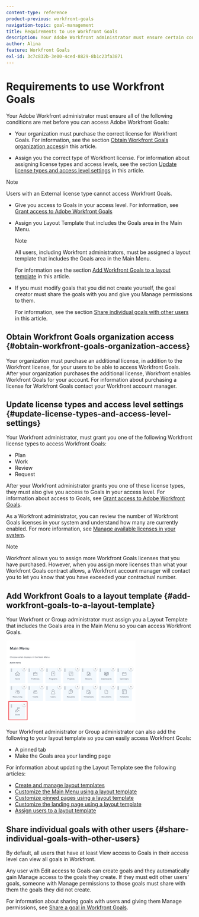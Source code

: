 ```yaml
---
content-type: reference
product-previous: workfront-goals
navigation-topic: goal-management
title: Requirements to use Workfront Goals
description: Your Adobe Workfront administrator must ensure certain conditions are met before you can access Adobe Workfront Goals. 
author: Alina
feature: Workfront Goals
exl-id: 3c7c832b-3e00-4ced-8829-8b1c23fa3871
---
```

# Requirements to use Workfront Goals

Your Adobe Workfront administrator must ensure all of the following conditions are met before you can access Adobe Workfront Goals:

<!--drafted for P&P - replace the first bullet with this one when licensing changes: 
* Your company must purchase the correct Adobe Worfront plan or Adobe Workfront Goal license. For information, see the section [Obtain Workfront Goals organization access](#obtain-workfront-goals-organization-access)in this article.-->

* Your organization must purchase the correct license for Workfront Goals. For information, see the section [Obtain Workfront Goals organization access](#obtain-workfront-goals-organization-access)in this article.

* Assign you the correct type of Workfront license. For information about assigning license types and access levels, see the section [Update license types and access level settings](#update-license-types-and-access-level-settings) in this article.

>[!NOTE]
>
>Users with an External license type cannot access Workfront Goals.

* Give you access to Goals in your access level. For information, see [Grant access to Adobe Workfront Goals](../../administration-and-setup/add-users/configure-and-grant-access/grant-access-goals.md)  

* Assign you Layout Template that includes the Goals area in the Main Menu.

  >[!NOTE]
  >
  >All users, including Workfront administrators,  must be assigned a layout template that includes the Goals area in the Main Menu. 

  For information see the section [Add Workfront Goals to a layout template](#add-workfront-goals-to-a-layout-template) in this article. 

* If you must modify goals that you did not create yourself, the goal creator must share the goals with you and give you Manage permissions to them.

  For information, see the section [Share individual goals with other users](#share-individual-goals-with-other-users) in this article.

## Obtain Workfront Goals organization access {#obtain-workfront-goals-organization-access}

<!--drafted for P&P release: 

If your company has a current Workfront plan, you must have one of the following:

* An Ultimate Workfront plan. Workfront Goals are included in this plan. 
* A Select or higher Workfront plan and a separate Workfront Goals license. -->

<!-- drafted for P&P - add this to the sentence below at release: 

If your company has a legacy Workfront plan, -->

Your organization must purchase an additional license, in addition to the Workfront license, for your users to be able to access Workfront Goals. After your organization purchases the additional license, Workfront enables Workfront Goals for your account. For information about purchasing a license for Workfront Goals contact your Workfront account manager.

## Update license types and access level settings  {#update-license-types-and-access-level-settings}

<!--drafted for P&P release: 
If your company has the current access level model, your Workfront administrator must grant you one of the following Workfront license types to access Workfront Goals: 

* Contributor
* Light
* Standard-->

<!--drafted for P&P release: add this to the first sentence: 
If your company has the legacy access level model, -->

Your Workfront administrator, must grant you one of the following Workfront license types to access Workfront Goals:

* Plan
* Work 
* Review
* Request

After your Workfront administrator grants you one of these license types, they must also give you access to Goals in your access level. For information about access to Goals, see [Grant access to Adobe Workfront Goals](../../administration-and-setup/add-users/configure-and-grant-access/grant-access-goals.md).

As a Workfront administrator, you can review the number of Workfront Goals licenses in your system and understand how many are currently enabled. For more information, see [Manage available licenses in your system](../../administration-and-setup/get-started-wf-administration/manage-available-licenses-in-your-system.md).

>[!NOTE]
>
>Workfront allows you to assign more Workfront Goals licenses that you have purchased. However, when you assign more licenses than what your Workfront Goals contract allows, a Workfront account manager will contact you to let you know that you have exceeded your contractual number.

## Add Workfront Goals to a layout template {#add-workfront-goals-to-a-layout-template}

Your Workfront or Group administrator must assign you a Layout Template that includes the Goals area in the Main Menu so you can access Workfront Goals.

![](assets/layout-template-align-highlighted-350x220.png)

Your Workfront administrator or Group administrator can also add the following to your layout template so you can easily access Workfront Goals:

* A pinned tab
* Make the Goals area your landing page

For information about updating the Layout Template see the following articles:

* [Create and manage layout templates](../../administration-and-setup/customize-workfront/use-layout-templates/create-and-manage-layout-templates.md) 
* [Customize the Main Menu using a layout template](../../administration-and-setup/customize-workfront/use-layout-templates/customize-main-menu.md) 
* [Customize pinned pages using a layout template](../../administration-and-setup/customize-workfront/use-layout-templates/customize-pinned-pages.md) 
* [Customize the landing page using a layout template](../../administration-and-setup/customize-workfront/use-layout-templates/customize-landing-page.md) 
* [Assign users to a layout template](../../administration-and-setup/customize-workfront/use-layout-templates/assign-users-to-layout-template.md)

## Share individual goals with other users {#share-individual-goals-with-other-users}

By default, all users that have at least View access to Goals in their access level can view all goals in Workfront. 

Any user with Edit access to Goals can create goals and they automatically gain Manage access to the goals they create. If they must edit other users' goals, someone with Manage permissions to those goals must share with them the goals they did not create. 

For information about sharing goals with users and giving them Manage permissions, see [Share a goal in Workfront Goals](../../workfront-goals/workfront-goals-settings/share-a-goal.md).
